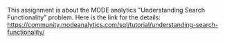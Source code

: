 This assignment is about the MODE analytics "Understanding Search Functionality" problem.
Here is the link for the details: https://community.modeanalytics.com/sql/tutorial/understanding-search-functionality/
